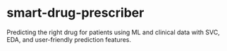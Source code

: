 # smart-drug-prescriber
Predicting the right drug for patients using ML and clinical data with SVC, EDA, and user-friendly prediction features.
